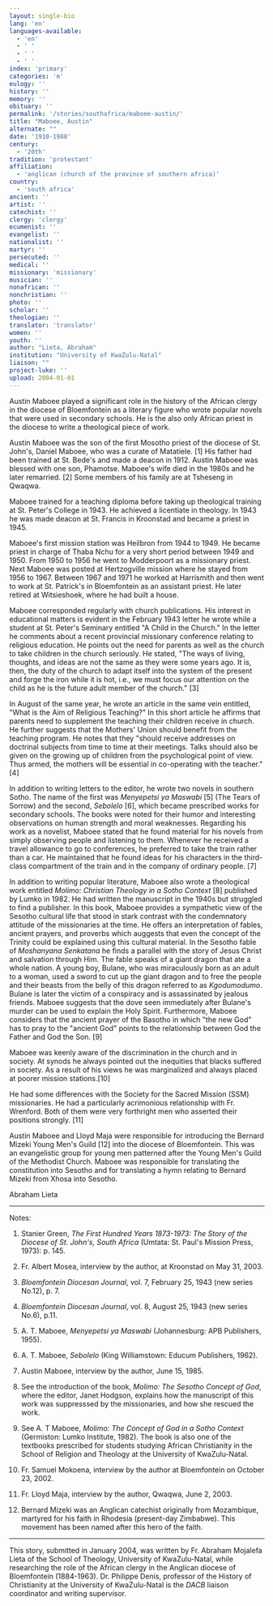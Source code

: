 ```yaml
---
layout: single-bio
lang: 'en'
languages-available:
  - 'en'
  - ' '
  - ' '
  - ' '
index: 'primary'
categories: 'm'
eulogy: ''
history: ''
memory: ''
obituary: ''
permalink: '/stories/southafrica/maboee-austin/'
title: "Maboee, Austin"
alternate: ""
date: '1910-1988'
century:
  - '20th'
tradition: 'protestant'
affiliation:
  - 'anglican (church of the province of southern africa)'
country:
  - 'south africa'
ancient: ''
artist: ''
catechist: ''
clergy: 'clergy'
ecumenist: ''
evangelist: ''
nationalist: ''
martyr: ''
persecuted: ''
medical: ''
missionary: 'missionary'
musician: ''
nonafrican: ''
nonchristian: ''
photo: ''
scholar: ''
theologian: ''
translator: 'translator'
women: ''
youth: ''
author: "Lieta, Abraham"
institution: "University of KwaZulu-Natal"
liaison: ""
project-luke: ''
upload: 2004-01-01
---
```




Austin Maboee played a significant role in the history of the African clergy in the diocese of Bloemfontein as a literary figure who wrote popular novels that were used in secondary schools. He is the also only African priest in the diocese to write a theological piece of work.

Austin Maboee was the son of the first Mosotho priest of the diocese of St. John's, Daniel Maboee, who was a curate of Matatiele. [1] His father had been trained at St. Bede's and made a deacon in 1912. Austin Maboee was blessed with one son, Phamotse. Maboee's wife died in the 1980s and he later remarried. [2] Some members of his family are at Tsheseng in Qwaqwa.

Maboee trained for a teaching diploma before taking up theological training at St. Peter's College in 1943. He achieved a licentiate in theology. In 1943 he was made deacon at St. Francis in Kroonstad and became a priest in 1945.

Maboee's first mission station was Heilbron from 1944 to 1949. He became priest in charge of Thaba Nchu for a very short period between 1949 and 1950. From 1950 to 1956 he went to Modderpoort as a missionary priest. Next Maboee was posted at Hertzogville mission where he stayed from 1956 to 1967. Between 1967 and 1971 he worked at Harrismith and then went to work at St. Patrick's in Bloemfontein as an assistant priest. He later retired at Witsieshoek, where he had built a house.

Maboee corresponded regularly with church publications. His interest in educational matters is evident in the February 1943 letter he wrote while a student at St. Peter's Seminary entitled "A Child in the Church." In the letter he comments about a recent provincial missionary conference relating to religious education. He points out the need for parents as well as the church to take children in the church seriously. He stated, "The ways of living, thoughts, and ideas are not the same as they were some years ago. It is, then, the duty of the church to adapt itself into the system of the present and forge the iron while it is hot, i.e., we must focus our attention on the child as he is the future adult member of the church." [3]

In August of the same year, he wrote an article in the same vein entitled, "What is the Aim of Religious Teaching?" In this short article he affirms that parents need to supplement the teaching their children receive in church. He further suggests that the Mothers' Union should benefit from the teaching program. He notes that they "should receive addresses on doctrinal subjects from time to time at their meetings. Talks should also be given on the growing up of children from the psychological point of view. Thus armed, the mothers will be essential in co-operating with the teacher." [4]

In addition to writing letters to the editor, he wrote two novels in southern Sotho. The name of the first was *Menyepetsi ya Maswabi* [5] (The Tears of Sorrow) and the second, *Sebolelo* [6], which became prescribed works for secondary schools. The books were noted for their humor and interesting observations on human strength and moral weaknesses. Regarding his work as a novelist, Maboee stated that he found material for his novels from simply observing people and listening to them. Whenever he received a travel allowance to go to conferences, he preferred to take the train rather than a car. He maintained that he found ideas for his characters in the third-class compartment of the train and in the company of ordinary people. [7]

In addition to writing popular literature, Maboee also wrote a theological work entitled *Molimo: Christian Theology in a Sotho Context* [8] published by Lumko in 1982. He had written the manuscript in the 1940s but struggled to find a publisher. In this book, Maboee provides a sympathetic view of the Sesotho cultural life that stood in stark contrast with the condemnatory attitude of the missionaries at the time. He offers an interpretation of fables, ancient prayers, and proverbs which auggests that even the concept of the Trinity could be explained using this cultural material. In the Sesotho fable of *Moshanyana Senkatana* he finds a parallel with the story of Jesus Christ and salvation through Him. The fable speaks of a giant dragon that ate a whole nation. A young boy, Bulane, who was miraculously born as an adult to a woman, used a sword to cut up the giant dragon and to free the people and their beasts from the belly of this dragon referred to as *Kgodumodumo*. Bulane is later the victim of a conspiracy and is assassinated by jealous friends. Maboee suggests that the dove seen immediately after Bulane's murder can be used to explain the Holy Spirit. Furthermore, Maboee considers that the ancient prayer of the Basotho in which "the new God" has to pray to the "ancient God" points to the relationship between God the Father and God the Son. [9]

Maboee was keenly aware of the discrimination in the church and in society. At synods he always pointed out the inequities that blacks suffered in society. As a result of his views he was marginalized and always placed at poorer mission stations.[10]

He had some differences with the Society for the Sacred Mission (SSM) missionaries. He had a particularly acrimonious relationship with Fr. Wrenford. Both of them were very forthright men who asserted their positions strongly. [11]

Austin Maboee and Lloyd Maja were responsible for introducing the Bernard Mizeki Young Men's Guild [12] into the diocese of Bloemfontein. This was an evangelistic group for young men patterned after the Young Men's Guild of the Methodist Church. Maboee was responsible for translating the constitution into Sesotho and for translating a hymn relating to Bernard Mizeki from Xhosa into Sesotho.

Abraham Lieta

---

Notes:

1. Stanier Green, *The First Hundred Years 1873-1973: The Story of the Diocese of St. John's, South Africa* (Umtata: St. Paul's Mission Press, 1973): p. 145.

2. Fr. Albert Mosea, interview by the author, at Kroonstad on May 31, 2003.

3. *Bloemfontein Diocesan Journal*, vol. 7, February 25, 1943 (new series No.12), p. 7.

4. *Bloemfontein Diocesan Journal*, vol. 8, August 25, 1943 (new series No.6), p.11.

5. A. T. Maboee, *Menyepetsi ya Maswabi* (Johannesburg: APB Publishers, 1955).

6. A. T. Maboee, *Sebolelo* (King Williamstown: Educum Publishers, 1962).

7. Austin Maboee, interview by the author, June 15, 1985.

8. See the introduction of the book, *Molimo: The Sesotho Concept of God*, where the editor, Janet Hodgson, explains how the manuscript of this work was suppresssed by the missionaries, and how she rescued the work.

9. See A. T Maboee, *Molimo: The Concept of God in a Sotho Context* (Germiston: Lumko Institute, 1982). The book is also one of the textbooks prescribed for students studying African Christianity in the School of Religion and Theology at the University of KwaZulu-Natal.

10. Fr. Samuel Mokoena, interview by the author at Bloemfontein on October 23, 2002.

11. Fr. Lloyd Maja, interview by the author, Qwaqwa, June 2, 2003.

12. Bernard Mizeki was an Anglican catechist originally from Mozambique, martyred for his faith in Rhodesia (present-day Zimbabwe). This movement has been named after this hero of the faith.

---

This story, submitted in January 2004, was written by Fr. Abraham Mojalefa Lieta of the
School of Theology, University of KwaZulu-Natal, while researching the role of the African clergy in the Anglican diocese of Bloemfontein (1884-1963). Dr. Philippe Denis, professor of the History of Christianity at the University of KwaZulu-Natal is the *DACB* liaison coordinator and writing supervisor.
